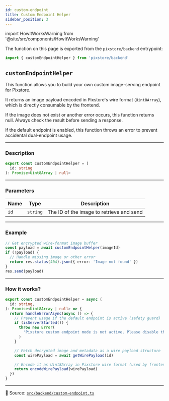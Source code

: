```yaml
---
id: custom-endpoint
title: Custom Endpoint Helper
sidebar_position: 3
---
```


import HowItWorksWarning from '@site/src/components/HowItWorksWarning'

The function on this page is exported from the `pixstore/backend` entrypoint:

```ts
import { customEndpointHelper } from 'pixstore/backend'
```

## `customEndpointHelper`

This function allows you to build your own custom image-serving endpoint for Pixstore.

It returns an image payload encoded in Pixstore's wire format (`Uint8Array`), which is directly consumable by the frontend.

If the image does not exist or another error occurs, this function returns null. Always check the result before sending a response.

If the default endpoint is enabled, this function throws an error to prevent accidental dual-endpoint usage.

---

### Description

```ts
export const customEndpointHelper = (
  id: string
): Promise<Uint8Array | null>
```

---

### Parameters

| Name | Type     | Description                              |
| ---- | -------- | ---------------------------------------- |
| `id` | `string` | The ID of the image to retrieve and send |

---

### Example

```ts
// Get encrypted wire-format image buffer
const payload = await customEndpointHelper(imageId)
if (!payload) {
  // Handle missing image or other error
  return res.status(404).json({ error: 'Image not found' })
}
res.send(payload)
```

---

### How it works?

<HowItWorksWarning />

```ts
export const customEndpointHelper = async (
  id: string,
): Promise<Uint8Array | null> => {
  return handleErrorAsync(async () => {
    // Prevent usage if the default endpoint is active (safety guard)
    if (isServerStarted()) {
      throw new Error(
        'Pixstore custom endpoint mode is not active. Please disable the default endpoint before using customEndpointHelper().',
      )
    }

    // Fetch decrypted image and metadata as a wire payload structure
    const wirePayload = await getWirePayload(id)

    // Encode it as Uint8Array in Pixstore wire format (used by frontend to decode)
    return encodeWirePayload(wirePayload)
  })
}
```

---

📄 Source: [`src/backend/custom-endpoint.ts`](https://github.com/sDenizOzturk/pixstore/blob/main/src/backend/custom-endpoint.ts)

